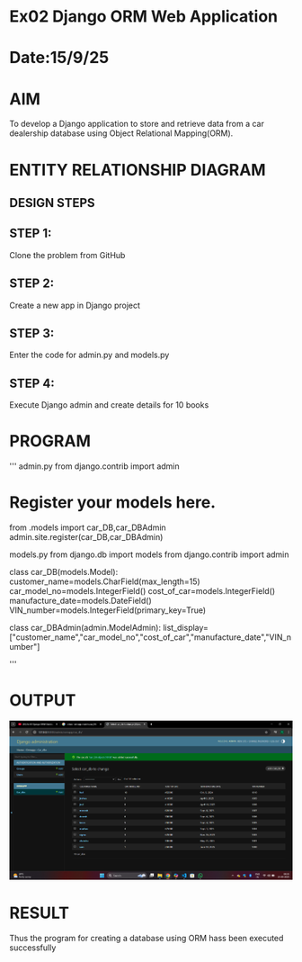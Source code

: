 # Ex02 Django ORM Web Application
# Date:15/9/25
# AIM
To develop a Django application to store and retrieve data from a car dealership database using Object Relational Mapping(ORM).

# ENTITY RELATIONSHIP DIAGRAM
## DESIGN STEPS
## STEP 1:
Clone the problem from GitHub

## STEP 2:
Create a new app in Django project

## STEP 3:
Enter the code for admin.py and models.py

## STEP 4:
Execute Django admin and create details for 10 books

# PROGRAM
'''
admin.py
from django.contrib import admin
# Register your models here.
from .models import car_DB,car_DBAdmin
admin.site.register(car_DB,car_DBAdmin) 

 models.py
 from django.db import models
from django.contrib import admin


class car_DB(models.Model):
	customer_name=models.CharField(max_length=15)
	car_model_no=models.IntegerField()
	cost_of_car=models.IntegerField()
	manufacture_date=models.DateField()
	VIN_number=models.IntegerField(primary_key=True)
	
class car_DBAdmin(admin.ModelAdmin):
	list_display=["customer_name","car_model_no","cost_of_car","manufacture_date","VIN_number"]

'''
# OUTPUT
![alt text](<Screenshot 2025-09-15 083547.png>)

# RESULT
Thus the program for creating a database using ORM hass been executed successfully
